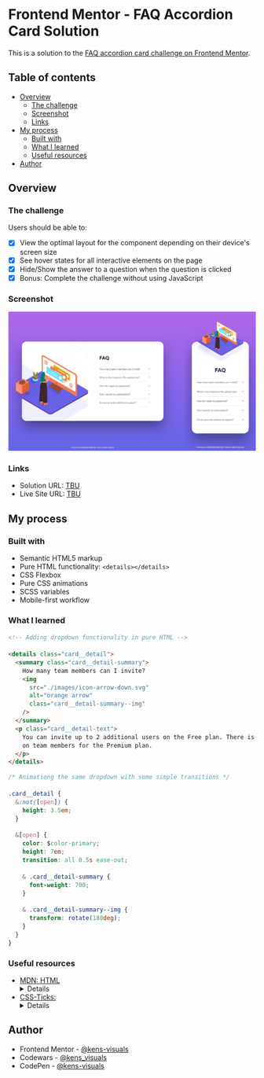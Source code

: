 # Frontend Mentor - FAQ Accordion Card Solution

This is a solution to the [FAQ accordion card challenge on Frontend Mentor](https://www.frontendmentor.io/challenges/faq-accordion-card-XlyjD0Oam).

## Table of contents

- [Overview](#overview)
  - [The challenge](#the-challenge)
  - [Screenshot](#screenshot)
  - [Links](#links)
- [My process](#my-process)
  - [Built with](#built-with)
  - [What I learned](#what-i-learned)
  - [Useful resources](#useful-resources)
- [Author](#author)

## Overview

### The challenge

Users should be able to:

- [x] View the optimal layout for the component depending on their device's screen size
- [x] See hover states for all interactive elements on the page
- [x] Hide/Show the answer to a question when the question is clicked
- [x] Bonus: Complete the challenge without using JavaScript

### Screenshot

![screenshot](./images/screenshot.png)

### Links

- Solution URL: [TBU](https://your-solution-url.com)
- Live Site URL: [TBU](https://your-live-site-url.com)

## My process

### Built with

- Semantic HTML5 markup
- Pure HTML functionality: `<details></details>`
- CSS Flexbox
- Pure CSS animations
- SCSS variables
- Mobile-first workflow

### What I learned

```html
<!-- Adding dropdown functionality in pure HTML -->

<details class="card__detail">
  <summary class="card__detail-summary">
    How many team members can I invite?
    <img
      src="./images/icon-arrow-down.svg"
      alt="orange arrow"
      class="card__detail-summary--img"
    />
  </summary>
  <p class="card__detail-text">
    You can invite up to 2 additional users on the Free plan. There is no limit
    on team members for the Premium plan.
  </p>
</details>
```

```css
/* Animationg the same dropdown with some simple transitions */

.card__detail {
  &:not([open]) {
    height: 3.5em;
  }

  &[open] {
    color: $color-primary;
    height: 7em;
    transition: all 0.5s ease-out;

    & .card__detail-summary {
      font-weight: 700;
    }

    & .card__detail-summary--img {
      transform: rotate(180deg);
    }
  }
}
```

### Useful resources

- [MDN: HTML <details>](https://developer.mozilla.org/en-US/docs/Web/HTML/Element/details) - This helped me to fully understand how HTML details work, also further helped for styling them.
- [CSS-Ticks: <details> animations](https://css-tricks.com/how-to-animate-the-details-element/) - Some other methods that I found on CSS-ticks on how to animate details.

## Author

- Frontend Mentor - [@kens-visuals](https://www.frontendmentor.io/profile/kens-visuals)
- Codewars - [@kens_visuals](https://www.codewars.com/users/kens_visuals)
- CodePen - [@kens-visuals](https://codepen.io/kens-visuals)
